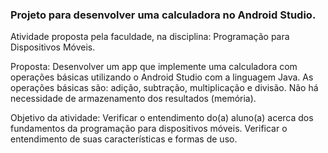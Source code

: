 ### Projeto para desenvolver uma calculadora no Android Studio.

Atividade proposta pela faculdade, na disciplina: Programação para Dispositivos Móveis.

Proposta: 
  Desenvolver um app que implemente uma calculadora com operações básicas utilizando o Android Studio com a linguagem Java. 
  As operações básicas são: adição, subtração, multiplicação e divisão. 
  Não há necessidade de armazenamento dos resultados (memória).
 
 Objetivo da atividade:
  Verificar o entendimento do(a) aluno(a) acerca dos fundamentos da programação para dispositivos móveis. 
  Verificar o entendimento de suas características e formas de uso.
